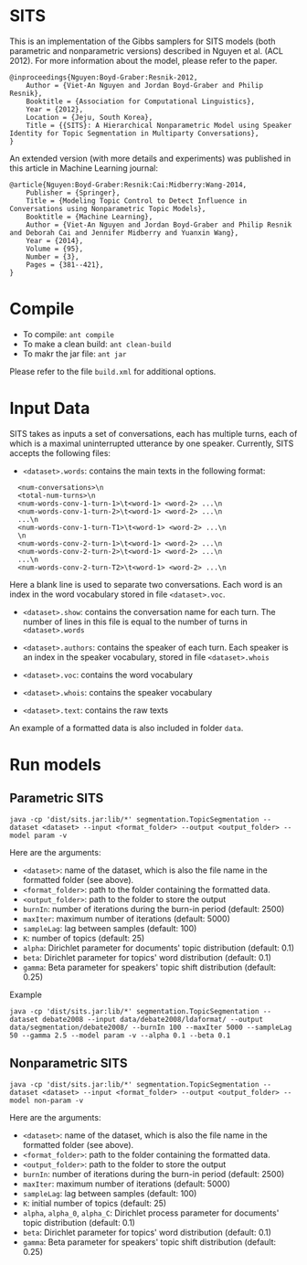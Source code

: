 SITS
====
This is an implementation of the Gibbs samplers for SITS models (both parametric and nonparametric versions) described in Nguyen et al. (ACL 2012). For more information about the model, please refer to the paper.
```
@inproceedings{Nguyen:Boyd-Graber:Resnik-2012,
	Author = {Viet-An Nguyen and Jordan Boyd-Graber and Philip Resnik},
	Booktitle = {Association for Computational Linguistics},
	Year = {2012},
	Location = {Jeju, South Korea},
	Title = {{SITS}: A Hierarchical Nonparametric Model using Speaker Identity for Topic Segmentation in Multiparty Conversations},
}
```

An extended version (with more details and experiments) was published in this article in Machine Learning journal:
```
@article{Nguyen:Boyd-Graber:Resnik:Cai:Midberry:Wang-2014,
	Publisher = {Springer},
	Title = {Modeling Topic Control to Detect Influence in Conversations using Nonparametric Topic Models},
	Booktitle = {Machine Learning},
	Author = {Viet-An Nguyen and Jordan Boyd-Graber and Philip Resnik and Deborah Cai and Jennifer Midberry and Yuanxin Wang},
	Year = {2014},
	Volume = {95},
  	Number = {3},
  	Pages = {381--421},
}
```

# Compile
- To compile: `ant compile`
- To make a clean build: `ant clean-build`
- To makr the jar file: `ant jar`

Please refer to the file `build.xml` for additional options.

# Input Data
SITS takes as inputs a set of conversations, each has multiple turns, each of which is a maximal uninterrupted utterance by one speaker. Currently, SITS accepts the following files:

- `<dataset>.words`: contains the main texts in the following format:
```
  <num-conversations>\n
  <total-num-turns>\n
  <num-words-conv-1-turn-1>\t<word-1> <word-2> ...\n
  <num-words-conv-1-turn-2>\t<word-1> <word-2> ...\n
  ...\n
  <num-words-conv-1-turn-T1>\t<word-1> <word-2> ...\n
  \n
  <num-words-conv-2-turn-1>\t<word-1> <word-2> ...\n
  <num-words-conv-2-turn-2>\t<word-1> <word-2> ...\n
  ...\n
  <num-words-conv-2-turn-T2>\t<word-1> <word-2> ...\n
```
Here a blank line is used to separate two conversations. Each word is an index in the word vocabulary stored in file `<dataset>.voc`.

- `<dataset>.show`: contains the conversation name for each turn. The number of lines in this file is equal to the number of turns in `<dataset>.words`

- `<dataset>.authors`: contains the speaker of each turn. Each speaker is an index in the speaker vocabulary, stored in file `<dataset>.whois`

- `<dataset>.voc`: contains the word vocabulary

- `<dataset>.whois`: contains the speaker vocabulary

- `<dataset>.text`: contains the raw texts

An example of a formatted data is also included in folder `data`.

# Run models
## Parametric SITS
```
java -cp 'dist/sits.jar:lib/*' segmentation.TopicSegmentation --dataset <dataset> --input <format_folder> --output <output_folder> --model param -v
```
Here are the arguments:
- `<dataset>`: name of the dataset, which is also the file name in the formatted folder (see above).
- `<format_folder>`: path to the folder containing the formatted data.
- `<output_folder>`: path to the folder to store the output
- `burnIn`: number of iterations during the burn-in period (default: 2500)
- `maxIter`: maximum number of iterations (default: 5000)
- `sampleLag`: lag between samples (default: 100)
- `K`: number of topics (default: 25)
- `alpha`: Dirichlet parameter for documents' topic distribution (default: 0.1)
- `beta`: Dirichlet parameter for topics' word distribution (default: 0.1)
- `gamma`: Beta parameter for speakers' topic shift distribution (default: 0.25)

Example
```
java -cp 'dist/sits.jar:lib/*' segmentation.TopicSegmentation --dataset debate2008 --input data/debate2008/ldaformat/ --output data/segmentation/debate2008/ --burnIn 100 --maxIter 5000 --sampleLag 50 --gamma 2.5 --model param -v --alpha 0.1 --beta 0.1
```

## Nonparametric SITS
```
java -cp 'dist/sits.jar:lib/*' segmentation.TopicSegmentation --dataset <dataset> --input <format_folder> --output <output_folder> --model non-param -v
```
Here are the arguments:
- `<dataset>`: name of the dataset, which is also the file name in the formatted folder (see above).
- `<format_folder>`: path to the folder containing the formatted data.
- `<output_folder>`: path to the folder to store the output
- `burnIn`: number of iterations during the burn-in period (default: 2500)
- `maxIter`: maximum number of iterations (default: 5000)
- `sampleLag`: lag between samples (default: 100)
- `K`: initial number of topics (default: 25)
- `alpha`, `alpha_0`, `alpha_C`: Dirichlet process parameter for documents' topic distribution (default: 0.1)
- `beta`: Dirichlet parameter for topics' word distribution (default: 0.1)
- `gamma`: Beta parameter for speakers' topic shift distribution (default: 0.25)
